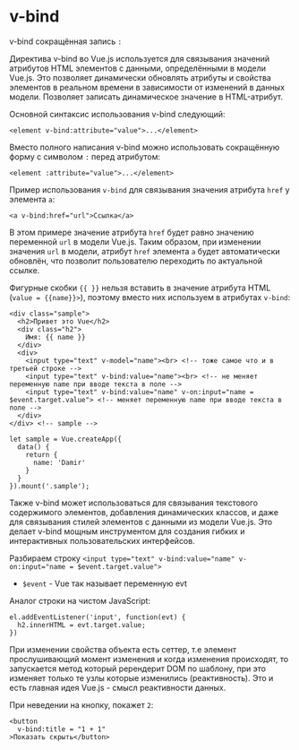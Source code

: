 # v-bind
v-bind сокращённая запись `:`

Директива v-bind во Vue.js используется для связывания значений атрибутов HTML элементов с данными, определёнными в модели Vue.js. Это позволяет динамически обновлять атрибуты и свойства элементов в реальном времени в зависимости от изменений в данных модели. Позволяет записать динамическое значение в HTML-атрибут.

Основной синтаксис использования v-bind следующий:

    <element v-bind:attribute="value">...</element>

Вместо полного написания v-bind можно использовать сокращённую форму с символом `:` перед атрибутом:

    <element :attribute="value">...</element>

Пример использования `v-bind` для связывания значения атрибута `href` у элемента `a`:

    <a v-bind:href="url">Ссылка</a>

В этом примере значение атрибута `href` будет равно значению переменной `url` в модели Vue.js. Таким образом, при изменении значения `url` в модели, атрибут `href` элемента `a` будет автоматически обновлён, что позволит пользователю переходить по актуальной ссылке.

Фигурные скобки `{{ }}` нельзя вставить в значение атрибута HTML (`value = {{name}}>`), поэтому вместо них используем в атрибутах `v-bind`:

    <div class="sample">
      <h2>Привет это Vue</h2>
      <div class="h2">
        Имя: {{ name }}
      </div>
      <div>
        <input type="text" v-model="name"><br> <!-- тоже самое что и в третьей строке -->
        <input type="text" v-bind:value="name"><br> <!-- не меняет переменную name при вводе текста в поле -->
        <input type="text" v-bind:value="name" v-on:input="name = $event.target.value"> <!-- меняет переменную name при вводе текста в поле -->
      </div>
    </div> <!-- sample -->

    let sample = Vue.createApp({
      data() {
        return {
          name: 'Damir'
        }
      }
    }).mount('.sample');

Также v-bind может использоваться для связывания текстового содержимого элементов, добавления динамических классов, и даже для связывания стилей элементов с данными из модели Vue.js. Это делает v-bind мощным инструментом для создания гибких и интерактивных пользовательских интерфейсов.

Разбираем строку `<input type="text" v-bind:value="name" v-on:input="name = $event.target.value">`
- `$event` - Vue так называет переменную evt

Аналог строки на чистом JavaScript:

    el.addEventListener('input', function(evt) {
      h2.innerHTML = evt.target.value;
    })

При изменении свойства объекта есть сеттер, т.е элемент прослушивающий момент изменения и когда изменения происходят, то запускается метод который ререндерит DOM по шаблону, при это изменяет только те узлы которые изменились (реактивность). Это и есть главная идея Vue.js - смысл реактивности данных.

При неведении на кнопку, покажет `2`:

    <button
      v-bind:title = "1 + 1"
    >Показать скрыть</button>
